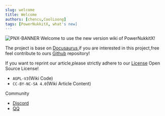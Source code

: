 ```yaml
---
slug: welcome
title: Welcome
authors: [chencu,CoolLoong]
tags: [PowerNukkitX, what's new]
---
```

![PNX-BANNER](/docs/PNX_BANNER_sm.png)
Welcome to use the new version wiki of PowerNukkitX!

The project is base on [Docusaurus](https://docusaurus.io),if you are interested in this project,free feel contribute to ours [Github](https://github.com/PowerNukkitX/PNX-Wiki) repository!

If you want to reprint our article,please strictly adhere to our [License](https://github.com/PowerNukkitX/PNX-Wiki/blob/master/LICENSE) Open Source License!

- `AGPL-V3`(Wiki Code)
- `CC-BY-NC-SA 4.0`(Wiki Article Content)

Community

- [Discord](https://discord.gg/BcPhZCVJHJ)
- [QQ](https://jq.qq.com/?_wv=1027&k=6rm3gbUI)